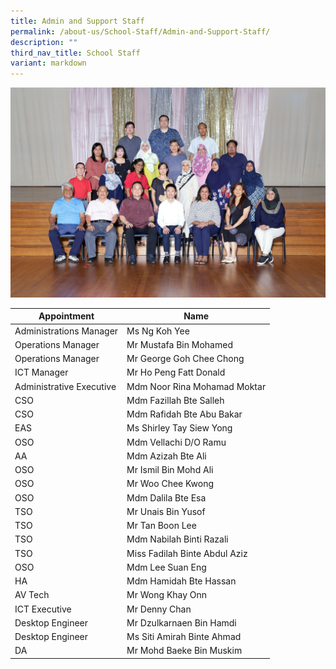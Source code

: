 ```yaml
---
title: Admin and Support Staff
permalink: /about-us/School-Staff/Admin-and-Support-Staff/
description: ""
third_nav_title: School Staff
variant: markdown
---
```

<center><img alt="centered image" src="/images/Dept%20Photo/EXECUTIVE___ADMIN_SUPPORT_6020A_P1.jpg"></center>



| Appointment | Name | 
| -------- | -------- | 
| Administrations Manager    | Ms  Ng Koh Yee   | 
| Operations Manager     | Mr Mustafa Bin Mohamed  | 
| Operations Manager     | Mr George Goh Chee Chong  | 
| ICT Manager    | Mr Ho Peng Fatt Donald    | 
| Administrative Executive    | Mdm Noor Rina Mohamad Moktar     | 
| CSO     | Mdm Fazillah Bte Salleh     | 
| CSO     | Mdm Rafidah Bte Abu Bakar    | 
| EAS     | Ms Shirley Tay Siew Yong     | 
| OSO     | Mdm Vellachi D/O Ramu   | 
| AA     | Mdm Azizah Bte Ali    | 
| OSO     | Mr Ismil Bin Mohd Ali    |
| OSO     | Mr Woo Chee Kwong   |
| OSO     | Mdm Dalila Bte Esa     |
| TSO     | Mr Unais Bin Yusof    |
| TSO     | Mr Tan Boon Lee    |
| TSO    | Mdm Nabilah Binti Razali   |
| TSO     | Miss Fadilah Binte Abdul Aziz    |
| OSO     | Mdm Lee Suan Eng    |
| HA    | Mdm Hamidah Bte Hassan    |
| AV Tech     | Mr Wong Khay Onn    |
| ICT Executive     | Mr Denny Chan    |
| Desktop Engineer     | Mr Dzulkarnaen Bin Hamdi    |
| Desktop Engineer     | Ms Siti Amirah Binte Ahmad    |
| DA     | Mr Mohd Baeke Bin Muskim    |